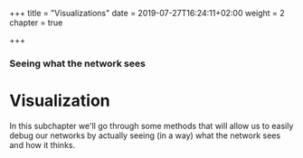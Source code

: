 +++
title = "Visualizations"
date = 2019-07-27T16:24:11+02:00
weight = 2
chapter = true

+++

### Seeing what the network sees

# Visualization

In this subchapter we'll go through some methods that will allow us to easily debug our networks by actually seeing (in a way) what the network sees and how it thinks.
